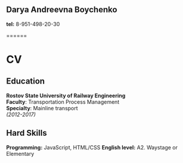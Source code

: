 ## Darya Andreevna Boychenko <br>
**tel:** 8-951-498-20-30

======

# CV
Education
---------
**Rostov State University of Railway Engineering** <br>
**Faculty**: Transportation Process Management<br>
**Specialty**: Mainline transport <br>
*(2012-2017)*<br>

Hard Skills
------
**Programming:** JavaScript, HTML/CSS
**English level:** А2. Waystage or Elementary


